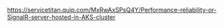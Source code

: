 https://servicetitan.quip.com/MxRwAxSPsQ4Y/Performance-reliability-or-SignalR-server-hosted-in-AKS-cluster
